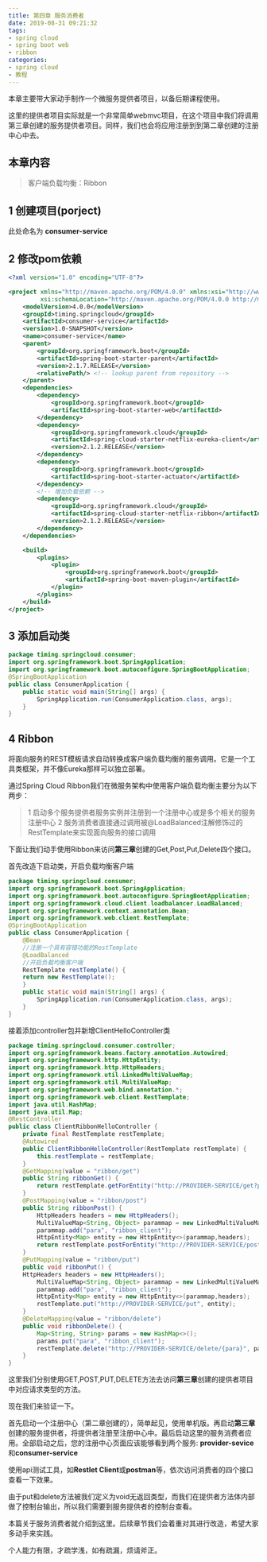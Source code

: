 ```yaml
---
title: 第四章 服务消费者
date: 2019-08-31 09:21:32
tags: 
- spring cloud
- spring boot web
- ribbon
categories:
- spring cloud
- 教程
---
```


本章主要带大家动手制作一个微服务提供者项目，以备后期课程使用。

这里的提供者项目实际就是一个非常简单webmvc项目，在这个项目中我们将调用第三章创建的服务提供者项目。同样，我们也会将应用注册到到第二章创建的注册中心中去。

## 本章内容
> 客户端负载均衡：Ribbon

## 1 创建项目(porject)
此处命名为 **consumer-service**

## 2 修改pom依赖
``` xml
<?xml version="1.0" encoding="UTF-8"?>

<project xmlns="http://maven.apache.org/POM/4.0.0" xmlns:xsi="http://www.w3.org/2001/XMLSchema-instance"
         xsi:schemaLocation="http://maven.apache.org/POM/4.0.0 http://maven.apache.org/xsd/maven-4.0.0.xsd">
    <modelVersion>4.0.0</modelVersion>
    <groupId>timing.springcloud</groupId>
    <artifactId>consumer-service</artifactId>
    <version>1.0-SNAPSHOT</version>
    <name>consumer-service</name>
    <parent>
        <groupId>org.springframework.boot</groupId>
        <artifactId>spring-boot-starter-parent</artifactId>
        <version>2.1.7.RELEASE</version>
        <relativePath/> <!-- lookup parent from repository -->
    </parent>
    <dependencies>
        <dependency>
            <groupId>org.springframework.boot</groupId>
            <artifactId>spring-boot-starter-web</artifactId>
        </dependency>
        <dependency>
            <groupId>org.springframework.cloud</groupId>
            <artifactId>spring-cloud-starter-netflix-eureka-client</artifactId>
            <version>2.1.2.RELEASE</version>
        </dependency>
        <dependency>
            <groupId>org.springframework.boot</groupId>
            <artifactId>spring-boot-starter-actuator</artifactId>
        </dependency>
        <!-- 增加负载依赖 -->
        <dependency>
            <groupId>org.springframework.cloud</groupId>
            <artifactId>spring-cloud-starter-netflix-ribbon</artifactId>
            <version>2.1.2.RELEASE</version>
        </dependency>
    </dependencies>

    <build>
        <plugins>
            <plugin>
                <groupId>org.springframework.boot</groupId>
                <artifactId>spring-boot-maven-plugin</artifactId>
            </plugin>
        </plugins>
    </build>
</project>
```
## 3 添加启动类
``` java
package timing.springcloud.consumer;
import org.springframework.boot.SpringApplication;
import org.springframework.boot.autoconfigure.SpringBootApplication;
@SpringBootApplication
public class ConsumerApplication {
    public static void main(String[] args) {
        SpringApplication.run(ConsumerApplication.class, args);
    }
}
```

## 4 Ribbon

将面向服务的REST模板请求自动转换成客户端负载均衡的服务调用。它是一个工具类框架，并不像Eureka那样可以独立部署。

通过Spring Cloud Ribbon我们在微服务架构中使用客户端负载均衡主要分为以下两步：

> 1 启动多个服务提供者服务实例并注册到一个注册中心或是多个相关的服务注册中心
> 2 服务消费者直接通过调用被@LoadBalanced注解修饰过的RestTemplate来实现面向服务的接口调用

下面让我们动手使用Ribbon来访问**第三章**创建的Get,Post,Put,Delete四个接口。

首先改造下启动类，开启负载均衡客户端
``` java
package timing.springcloud.consumer;
import org.springframework.boot.SpringApplication;
import org.springframework.boot.autoconfigure.SpringBootApplication;
import org.springframework.cloud.client.loadbalancer.LoadBalanced;
import org.springframework.context.annotation.Bean;
import org.springframework.web.client.RestTemplate;
@SpringBootApplication
public class ConsumerApplication {
    @Bean
    //注册一个具有容错功能的RestTemplate
    @LoadBalanced
    //开启负载均衡客户端
    RestTemplate restTemplate() {
    return new RestTemplate();
    }
    public static void main(String[] args) {
        SpringApplication.run(ConsumerApplication.class, args);
    }
}
```
接着添加controller包并新增ClientHelloController类
``` java
package timing.springcloud.consumer.controller;
import org.springframework.beans.factory.annotation.Autowired;
import org.springframework.http.HttpEntity;
import org.springframework.http.HttpHeaders;
import org.springframework.util.LinkedMultiValueMap;
import org.springframework.util.MultiValueMap;
import org.springframework.web.bind.annotation.*;
import org.springframework.web.client.RestTemplate;
import java.util.HashMap;
import java.util.Map;
@RestController
public class ClientRibbonHelloController {
    private final RestTemplate restTemplate;
    @Autowired
    public ClientRibbonHelloController(RestTemplate restTemplate) {
        this.restTemplate = restTemplate;
    }
    @GetMapping(value = "ribbon/get")
    public String ribbonGet() {
        return restTemplate.getForEntity("http://PROVIDER-SERVICE/get?para={0}", String.class, "client_ribbon").getBody();
    }
    @PostMapping(value = "ribbon/post")
    public String ribbonPost() {
        HttpHeaders headers = new HttpHeaders();
        MultiValueMap<String, Object> parammap = new LinkedMultiValueMap<>();
        parammap.add("para", "ribbon_client");
        HttpEntity<Map> entity = new HttpEntity<>(parammap,headers);
        return restTemplate.postForEntity("http://PROVIDER-SERVICE/post",entity, String.class ).getBody();
    }
    @PutMapping(value = "ribbon/put")
    public void ribbonPut() {
    HttpHeaders headers = new HttpHeaders();
        MultiValueMap<String, Object> parammap = new LinkedMultiValueMap<>();
        parammap.add("para", "ribbon_client");
        HttpEntity<Map> entity = new HttpEntity<>(parammap,headers);
        restTemplate.put("http://PROVIDER-SERVICE/put", entity);
    }
    @DeleteMapping(value = "ribbon/delete")
    public void ribbonDelete() {
        Map<String, String> params = new HashMap<>();
        params.put("para", "ribbon_client");
        restTemplate.delete("http://PROVIDER-SERVICE/delete/{para}", params);
    }
}
```
这里我们分别使用GET,POST,PUT,DELETE方法去访问**第三章**创建的提供者项目中对应请求类型的方法。

现在我们来验证一下。

首先启动一个注册中心（第二章创建的），简单起见，使用单机版。再启动**第三章**创建的服务提供者，将提供者注册至注册中心中。最后启动这里的服务消费者应用。全部启动之后，您的注册中心页面应该能够看到两个服务: **provider-sevice**和**consumer-service**

使用api测试工具，如**Restlet Client**或**postman**等，依次访问消费者的四个接口查看一下效果。

由于put和delete方法被我们定义为void无返回类型，而我们在提供者方法体内部做了控制台输出，所以我们需要到服务提供者的控制台查看。

本篇关于服务消费者就介绍到这里。后续章节我们会着重对其进行改造，希望大家多动手来实践。

个人能力有限，才疏学浅，如有疏漏，烦请斧正。

